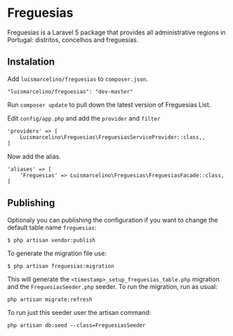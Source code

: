 # Freguesias

Freguesias is a Laravel 5 package that provides all administrative regions in Portugal: distritos, concelhos and freguesias.

## Instalation

Add `luismarcelino/freguesias` to `composer.json`.

    "luismarcelino/freguesias": "dev-master"

Run `composer update` to pull down the latest version of Freguesias List.

Edit `config/app.php` and add the `provider` and `filter`

    'providers' => [
        Luismarcelino\Freguesias\FreguesiasServiceProvider::class,,
    ]

Now add the alias.

    'aliases' => [
        'Freguesias' => Luismarcelino\Freguesias\FreguesiasFacade::class,
    ]

## Publishing

Optionaly you can publishing the configuration if you want to change the default table name `freguesias`:

    $ php artisan vendor:publish

To generate the migration file use:

    $ php artisan freguesias:migration

This will generate the `<timestamp>_setup_freguesias_table.php` migration and the `FreguesiasSeeder.php` seeder. To run the migration, run as usual:

    php artisan migrate:refresh

To run just this seeder user the artisan command:

    php artisan db:seed --class=FreguesiasSeeder
